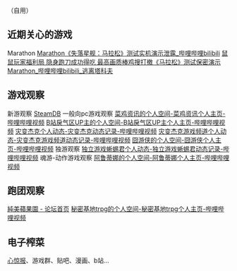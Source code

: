 （自用）
## 近期关心的游戏
Marathon
[Marathon《失落星舰：马拉松》测试实机演示泄露_哔哩哔哩bilibili](https://www.bilibili.com/video/BV13WsRzDEae/?spm_id_from=333.1387.favlist.content.click&vd_source=2aee6fa71355be863a591db6f78549d5)
[鼠鼠玩家福利局 隐身跑刀成功得吃 最高画质棒鸡搜打撤《马拉松》测试保密演示Marathon_哔哩哔哩bilibili_逃离塔科夫](https://www.bilibili.com/video/BV1zTspzVED7/?spm_id_from=333.1387.favlist.content.click&vd_source=2aee6fa71355be863a591db6f78549d5)
## 游戏观察
新游观察
[SteamDB](https://steamdb.info/)
一般向pc游戏观察
[菜鸡资讯的个人空间-菜鸡资讯个人主页-哔哩哔哩视频](https://space.bilibili.com/316790553?spm_id_from=333.1387.follow.user_card.click)
[B站戾气区UP主的个人空间-B站戾气区UP主个人主页-哔哩哔哩视频](https://space.bilibili.com/250632733?spm_id_from=333.788.upinfo.detail.click)
[灾变杰克个人动态-灾变杰克动态记录-哔哩哔哩视频](https://space.bilibili.com/569435677/dynamic?spm_id_from=333.1387.0.0)
[灾变杰克游戏频道个人动态-灾变杰克游戏频道动态记录-哔哩哔哩视频](https://space.bilibili.com/3537119383390240/dynamic?spm_id_from=333.1387.0.0)
[囧游侠的个人空间-囧游侠个人主页-哔哩哔哩视频](https://space.bilibili.com/272362?spm_id_from=333.788.upinfo.detail.click)
独游观察
[独立游戏蜥蜴君个人动态-独立游戏蜥蜴君动态记录-哔哩哔哩视频](https://space.bilibili.com/413703/dynamic)
魂游-动作游戏观察
[阿鲁蒂娜的个人空间-阿鲁蒂娜个人主页-哔哩哔哩视频](https://space.bilibili.com/23902?spm_id_from=333.337.search-card.all.click)
## 跑团观察
[純美蘋果園 - 论坛首页](https://www.goddessfantasy.net/bbs/index.php)
[秘密基地trpg的个人空间-秘密基地trpg个人主页-哔哩哔哩视频](https://space.bilibili.com/2577465?spm_id_from=333.337.search-card.all.click)
## 电子榨菜
[心惊报](https://web.telegram.org/a/#-1001434817225)、游戏群、贴吧、漫画、b站…

